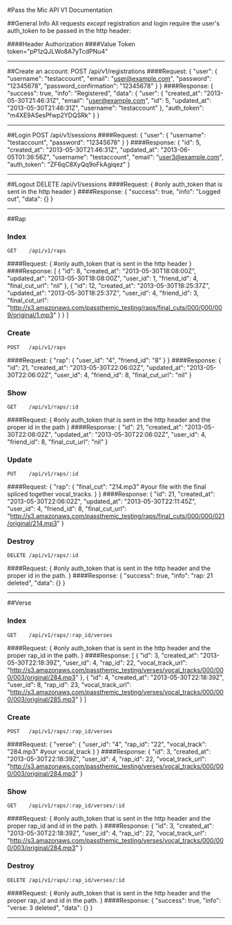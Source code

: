 #Pass the Mic API V1 Documentation

##General Info
All requests *except* registration and login require the user's auth_token to be passed in the http header:

####Header
    Authorization
####Value
    Token token="pP1zQJLWo8A7yTcdPNu4"
****

##Create an account:
    POST   /api/v1/registrations
####Request:
    {
        "user": {
            "username": "testaccount",
            "email": "user@example.com",
            "password": "12345678",
            "password_confirmation": "12345678"
        }
    }
####Response:
    {
        "success": true,
        "info": "Registered",
        "data": {
            "user": {
                "created_at": "2013-05-30T21:46:31Z",
                "email": "user@example.com",
                "id": 5,
                "updated_at": "2013-05-30T21:46:31Z",
                "username": "testaccount"
            },
            "auth_token": "m4XE9ASesPfwp2YDQSRk"
        }
    }
****

##Login
    POST   /api/v1/sessions
####Request:
    {
        "user": {
            "username": "testaccount",
            "password": "12345678"
        }
    }
####Response:
    {
        "id": 5,
        "created_at": "2013-05-30T21:46:31Z",
        "updated_at": "2013-06-05T01:36:56Z",
        "username": "testaccount",
        "email": "user3@example.com",
        "auth_token": "ZF6qC8XyQq9oFkAgiqez"
    }
****

##Logout
    DELETE /api/v1/sessions
####Request:
    {
        #only auth_token that is sent in the http header
    }
####Response:
    {
        "success": true,
        "info": "Logged out",
        "data": {}
    }
****

##Rap
### Index
    GET    /api/v1/raps
####Request:
    {
        #only auth_token that is sent in the http header
    }
####Response:
    [
        {
                "id": 8,
                "created_at": "2013-05-30T18:08:00Z",
                "updated_at": "2013-05-30T18:08:00Z",
                "user_id": 1,
                "friend_id": 4,
                "final_cut_url": "nil"
            },
            {
                "id": 12,
                "created_at": "2013-05-30T18:25:37Z",
                "updated_at": "2013-05-30T18:25:37Z",
                "user_id": 4,
                "friend_id": 3,
                "final_cut_url": "http://s3.amazonaws.com/passthemic_testing/raps/final_cuts/000/000/009/original/1.mp3"
            }
        }
    ]
### Create
    POST   /api/v1/raps
####Request:
    {
        "rap": {
            "user_id": "4",
            "friend_id": "8"
        }
    }
####Response:
    {
        "id": 21,
        "created_at": "2013-05-30T22:06:02Z",
        "updated_at": "2013-05-30T22:06:02Z",
        "user_id": 4,
        "friend_id": 8,
        "final_cut_url": "nil"
    }
### Show
    GET    /api/v1/raps/:id
####Request:
    {
        #only auth_token that is sent in the http header and the proper id in the path
    }
####Response:
    {
        "id": 21,
        "created_at": "2013-05-30T22:06:02Z",
        "updated_at": "2013-05-30T22:06:02Z",
        "user_id": 4,
        "friend_id": 8,
        "final_cut_url": "nil"
    }
### Update
    PUT    /api/v1/raps/:id
####Request:
    {
        "rap": {
            "final_cut": "214.mp3" 
            #your file with the final spliced together vocal_tracks.
        }
    }
####Response:
    {
        "id": 21,
        "created_at": "2013-05-30T22:06:02Z",
        "updated_at": "2013-05-30T22:11:45Z",
        "user_id": 4,
        "friend_id": 8,
        "final_cut_url": "http://s3.amazonaws.com/passthemic_testing/raps/final_cuts/000/000/021/original/214.mp3"
    }
### Destroy
    DELETE /api/v1/raps/:id
####Request:
    {
        #only auth_token that is sent in the http header and the proper id in the path.
    }
####Response:
    {
        "success": true,
        "info": "rap: 21 deleted",
        "data": {}
    }
****


##Verse
### Index
    GET    /api/v1/raps/:rap_id/verses
####Request:
    {
        #only auth_token that is sent in the http header and the proper rap_id in the path.
    }
####Response:
    [
        {
            "id": 3,
            "created_at": "2013-05-30T22:18:39Z",
            "user_id": 4,
            "rap_id": 22,
            "vocal_track_url": "http://s3.amazonaws.com/passthemic_testing/verses/vocal_tracks/000/000/003/original/284.mp3"
        },
        {
            "id": 4,
            "created_at": "2013-05-30T22:18:39Z",
            "user_id": 8,
            "rap_id": 23,
            "vocal_track_url": "http://s3.amazonaws.com/passthemic_testing/verses/vocal_tracks/000/000/003/original/285.mp3"
        }
    ]
### Create
    POST   /api/v1/raps/:rap_id/verses
####Request:
    {
        "verse": {
            "user_id": "4",
            "rap_id": "22",
            "vocal_track": "284.mp3"
            #your vocal_track
        }
    }
####Response:
    {
        "id": 3,
        "created_at": "2013-05-30T22:18:39Z",
        "user_id": 4,
        "rap_id": 22,
        "vocal_track_url": "http://s3.amazonaws.com/passthemic_testing/verses/vocal_tracks/000/000/003/original/284.mp3"
    }
### Show
    GET    /api/v1/raps/:rap_id/verses/:id
####Request:
    {
        #only auth_token that is sent in the http header and the proper rap_id and id in the path.
    }
####Response:
    {
        "id": 3,
        "created_at": "2013-05-30T22:18:39Z",
        "user_id": 4,
        "rap_id": 22,
        "vocal_track_url": "http://s3.amazonaws.com/passthemic_testing/verses/vocal_tracks/000/000/003/original/284.mp3"
    }
### Destroy
    DELETE /api/v1/raps/:rap_id/verses/:id
####Request:
    {
        #only auth_token that is sent in the http header and the proper rap_id and id in the path.
    }
####Response:
    {
        "success": true,
        "info": "verse: 3 deleted",
        "data": {}
    }

****